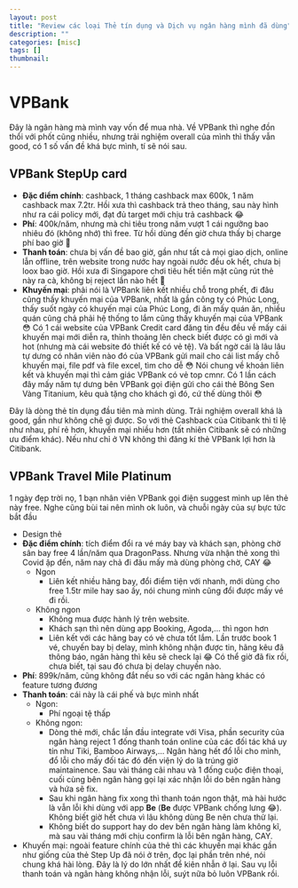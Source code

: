```yaml
---
layout: post
title: "Review các loại Thẻ tín dụng và Dịch vụ ngân hàng mình đã dùng"
description: ""
categories: [misc]
tags: []
thumbnail: 
---
```


# VPBank

Đây là ngân hàng mà mình vay vốn để mua nhà. Về VPBank thì nghe đồn thổi với phốt cũng nhiều, nhưng trải nghiệm overall của mình thì thấy vẫn good, có 1 số vấn đề khá bực mình, tí sẽ nói sau.

## VPBank StepUp card

- **Đặc điểm chính**: cashback, 1 tháng cashback max 600k, 1 năm cashback max 7.2tr. Hồi xưa thì cashback trả theo tháng, sau này hình như ra cái policy mới, đạt đủ target mới chịu trả cashback 😂
- **Phí**: 400k/năm, nhưng mà chi tiêu trong năm vượt 1 cái ngưỡng bao nhiêu đó (không nhớ) thì free. Từ hồi dùng đến giờ chưa thấy bị charge phí bao giờ 😬
- **Thanh toán**: chưa bị vấn đề bao giờ, gần như tất cả mọi giao dịch, online lẫn offline, trên website trong nước hay ngoài nước đều ok hết, chưa bị loox bao giờ. Hồi xưa đi Singapore chơi tiêu hết tiền mặt cũng rút thẻ này ra cà, không bị reject lần nào hết 💪
- **Khuyến mại**: phải nói là VPBank liên kết nhiều chỗ trong phết, đi đâu cũng thấy khuyến mại của VPBank, nhất là gần công ty có Phúc Long, thấy suốt ngày có khuyến mại của Phúc Long, đi ăn mấy quán ăn, nhiều quán cũng chả phải hệ thống to lắm cũng thấy khuyến mại của VPBank 😳 Có 1 cái website của VPBank Credit card đăng tin đều đều về mấy cái khuyến mại mới diễn ra, thỉnh thoảng lên check biết được có gì mới và hot (nhưng mà cái website đó thiết kế có vẻ tệ). Và bất ngờ cái là lâu lâu tự dưng có nhân viên nào đó của VPBank gửi mail cho cái list mấy chỗ khuyến mại, file pdf và file excel, tìm cho dễ 😳 Nói chung về khoản liên kết và khuyến mại thì cảm giác VPBank có vẻ top cmnr. Có 1 lần cách đây mấy năm tự dưng bên VPBank gọi điện gửi cho cái thẻ Bông Sen Vàng Titanium, kêu quà tặng cho khách gì đó, cứ thế dùng thôi 😳

Đây là dòng thẻ tín dụng đầu tiên mà mình dùng. Trải nghiệm overall khá là good, gần như không chê gì được. So với thẻ Cashback của Citibank thì tỉ lệ như nhau, phí rẻ hơn, khuyến mại nhiều hơn (tất nhiên Citibank sẽ có những ưu điểm khác). Nếu như chỉ ở VN không thì đăng kí thẻ VPBank lợi hơn là Citibank.

## VPBank Travel Mile Platinum

1 ngày đẹp trời nọ, 1 bạn nhân viên VPBank gọi điện suggest mình up lên thẻ này free. Nghe cũng bùi tai nên mình ok luôn, và chuỗi ngày của sự bực tức bắt đầu

- Design thẻ
- **Đặc điểm chính**: tích điểm đổi ra vé máy bay và khách sạn, phòng chờ sân bay free 4 lần/năm qua DragonPass. Nhưng vừa nhận thẻ xong thì Covid ập đến, năm nay chả đi đâu mấy mà dùng phòng chờ, CAY 😂
  - Ngon
    - Liên kết nhiều hãng bay, đổi điểm tiện với nhanh, mới dùng cho free 1.5tr mile hay sao ấy, nói chung mình cũng đổi được mấy vé đi rồi.
  - Không ngon
    - Không mua được hành lý trên website.
    - Khách sạn thì nên dùng app Booking, Agoda,... thì ngon hơn
    - Liên kết với các hãng bay có vẻ chưa tốt lắm. Lần trước book 1 vé, chuyến bay bị delay, mình không nhận được tin, hãng kêu đã thông báo, ngân hàng thì kêu sẽ check lại 😂 Có thể giờ đã fix rồi, chưa biết, tại sau đó chưa bị delay chuyến nào.
- **Phí**: 899k/năm, cũng không đắt nếu so với các ngân hàng khác có feature tương đương
- **Thanh toán**: cái này là cái phế và bực mình nhất
  - Ngon:
    - Phí ngoại tệ thấp
  - Không ngon:
    - Dòng thẻ mới, chắc lần đầu integrate với Visa, phần security của ngân hàng reject 1 đống thanh toán online của các đối tác khá uy tín như Tiki, Bamboo Airways,... Ngân hàng hết đổ lỗi cho mình, đổ lỗi cho mấy đối tác đó đến viện lý do là trúng giờ maintainence. Sau vài tháng cãi nhau và 1 đống cuộc điện thoại, cuối cùng bên ngân hàng gọi lại xác nhận lỗi do bên ngân hàng và hứa sẽ fix.
    - Sau khi ngân hàng fix xong thì thanh toán ngon thật, mà hài hước là vẫn lỗi khi dùng với app **Be** (**Be** được VPBank chống lưng 😂). Không biết giờ hết chưa vì lâu không dùng Be nên chưa thử lại.
    - Không biết do support hay do dev bên ngân hàng làm không kĩ, mà sau vài tháng mới chịu confirm là lỗi bên ngân hàng, CAY.
- Khuyến mại: ngoài feature chính của thẻ thì các khuyến mại khác gần như giống của thẻ Step Up đã nói ở trên, đọc lại phần trên nhé, nói chung khá hài lòng. Đây là lý do lớn nhất để kiên nhẫn ở lại. Sau vụ lỗi thanh toán và ngân hàng không nhận lỗi, suýt nữa bỏ luôn VPBank rồi.